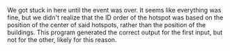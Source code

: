 We got stuck in here until the event was over. It seems like everything was fine, but we didn't realize that the ID order of the hotspot was based on the position of the center of said hotspots, rather than the position of the buildings. This program generated the correct output for the first input, but not for the other, likely for this reason.
